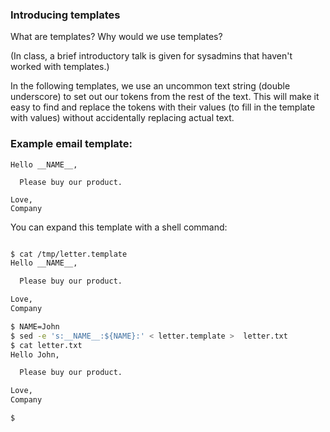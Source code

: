 ### Introducing templates

What are templates?  Why would we use templates?

(In class, a brief introductory talk is given for sysadmins that haven't worked with templates.)

In the following templates, we use an uncommon text string (double underscore) to set out our tokens from the rest of the text. This will make it easy to find and replace the tokens with their values (to fill in the template with values) without accidentally replacing actual text.

### Example email template:
```text
Hello __NAME__,

  Please buy our product.

Love,
Company
```

You can expand this template with a shell command:

```bash

$ cat /tmp/letter.template 
Hello __NAME__,

  Please buy our product.

Love,
Company

$ NAME=John
$ sed -e 's:__NAME__:${NAME}:' < letter.template >  letter.txt
$ cat letter.txt 
Hello John,

  Please buy our product.

Love,
Company

$ 

```

